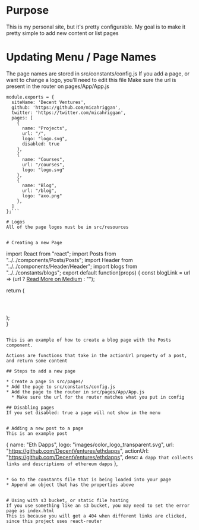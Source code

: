 # Purpose
This is my personal site, but it's pretty configurable. My goal is to make it pretty simple to add new content or list pages

# Updating Menu / Page Names 
The page names are stored in src/constants/config.js
If you add a page, or want to change a logo, you'll need to edit this file
Make sure the url is present in the router on pages/App/App.js
```
module.exports = {
  siteName: 'Decent Ventures',
  github: 'https://github.com/micahriggan',
  twitter: 'https://twitter.com/micahriggan',
  pages: [
    {
      name: "Projects",
      url: "/",
      logo: "logo.svg",
      disabled: true
    },
    {
      name: "Courses",
      url: "/courses",
      logo: "logo.svg"
    },
    {
      name: "Blog",
      url: "/blog",
      logo: "axo.png"
    },
  ]
};```

# Logos
All of the page logos must be in src/resources 


# Creating a new Page

```
import React from "react";
import Posts from "../../components/Posts/Posts";
import Header from "../../components/Header/Header";
import blogs from "../../constants/blogs";
export default function(props) {
  const blogLink = url => (url ? <a href={url}>Read More on Medium</a> : "");

  return (
    <div>
      <Header path={props.location.pathname} />
      <Posts list={blogs} action={blogLink} />
    </div>
  );  
}
```

This is an example of how to create a blog page with the Posts component.

Actions are functions that take in the actionUrl property of a post, and return some content

## Steps to add a new page

* Create a page in src/pages/
* Add the page to src/constants/config.js
* Add the page to the router in src/pages/App/App.js
  * Make sure the url for the router matches what you put in config

## Disabling pages
If you set disabled: true a page will not show in the menu


# Adding a new post to a page
This is an example post
```
  {
    name: "Eth Dapps",
    logo: "images/color_logo_transparent.svg",
    url: "https://github.com/DecentVentures/ethdapps",
    actionUrl: "https://github.com/DecentVentures/ethdapps",
    desc: `A dapp that collects links and descriptions of ethereum dapps`
  },
```

* Go to the constants file that is being loaded into your page
* Append an object that has the properties above


# Using with s3 bucket, or static file hosting
If you use something like an s3 bucket, you may need to set the error page as index.html
This is because you will get a 404 when different links are clicked, since this project uses react-router
